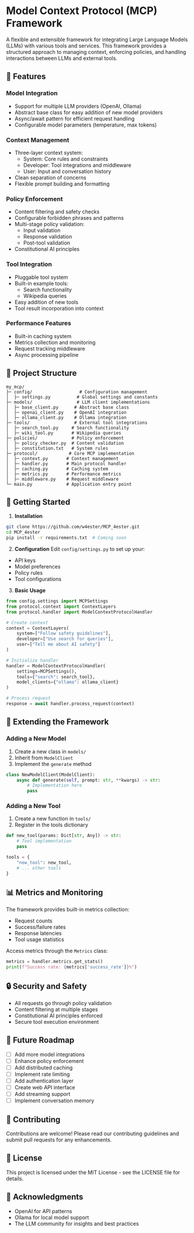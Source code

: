 # Model Context Protocol (MCP) Framework

A flexible and extensible framework for integrating Large Language Models (LLMs) with various tools and services. This framework provides a structured approach to managing context, enforcing policies, and handling interactions between LLMs and external tools.

## 🌟 Features

### Model Integration
- Support for multiple LLM providers (OpenAI, Ollama)
- Abstract base class for easy addition of new model providers
- Async/await pattern for efficient request handling
- Configurable model parameters (temperature, max tokens)

### Context Management
- Three-layer context system:
  - System: Core rules and constraints
  - Developer: Tool integrations and middleware
  - User: Input and conversation history
- Clean separation of concerns
- Flexible prompt building and formatting

### Policy Enforcement
- Content filtering and safety checks
- Configurable forbidden phrases and patterns
- Multi-stage policy validation:
  - Input validation
  - Response validation
  - Post-tool validation
- Constitutional AI principles

### Tool Integration
- Pluggable tool system
- Built-in example tools:
  - Search functionality
  - Wikipedia queries
- Easy addition of new tools
- Tool result incorporation into context

### Performance Features
- Built-in caching system
- Metrics collection and monitoring
- Request tracking middleware
- Async processing pipeline

## 📁 Project Structure

```
my_mcp/
├─ config/                  # Configuration management
│  ├─ settings.py          # Global settings and constants
├─ models/                 # LLM client implementations
│  ├─ base_client.py      # Abstract base class
│  ├─ openai_client.py    # OpenAI integration
│  ├─ ollama_client.py    # Ollama integration
├─ tools/                 # External tool integrations
│  ├─ search_tool.py     # Search functionality
│  ├─ wiki_tool.py       # Wikipedia queries
├─ policies/             # Policy enforcement
│  ├─ policy_checker.py  # Content validation
│  ├─ constitution.txt   # System rules
├─ protocol/            # Core MCP implementation
│  ├─ context.py       # Context management
│  ├─ handler.py       # Main protocol handler
│  ├─ caching.py       # Caching system
│  ├─ metrics.py       # Performance metrics
│  ├─ middleware.py    # Request middleware
└─ main.py             # Application entry point
```

## 🚀 Getting Started

1. **Installation**
```bash
git clone https://github.com/w4ester/MCP_4ester.git
cd MCP_4ester
pip install -r requirements.txt  # Coming soon
```

2. **Configuration**
Edit `config/settings.py` to set up your:
- API keys
- Model preferences
- Policy rules
- Tool configurations

3. **Basic Usage**
```python
from config.settings import MCPSettings
from protocol.context import ContextLayers
from protocol.handler import ModelContextProtocolHandler

# Create context
context = ContextLayers(
    system=["Follow safety guidelines"],
    developer=["Use search for queries"],
    user=["Tell me about AI safety"]
)

# Initialize handler
handler = ModelContextProtocolHandler(
    settings=MCPSettings(),
    tools={"search": search_tool},
    model_clients={"ollama": ollama_client}
)

# Process request
response = await handler.process_request(context)
```

## 🔧 Extending the Framework

### Adding a New Model
1. Create a new class in `models/`
2. Inherit from `ModelClient`
3. Implement the `generate` method
```python
class NewModelClient(ModelClient):
    async def generate(self, prompt: str, **kwargs) -> str:
        # Implementation here
        pass
```

### Adding a New Tool
1. Create a new function in `tools/`
2. Register in the tools dictionary
```python
def new_tool(params: Dict[str, Any]) -> str:
    # Tool implementation
    pass

tools = {
    "new_tool": new_tool,
    # ... other tools
}
```

## 📊 Metrics and Monitoring

The framework provides built-in metrics collection:
- Request counts
- Success/failure rates
- Response latencies
- Tool usage statistics

Access metrics through the `Metrics` class:
```python
metrics = handler.metrics.get_stats()
print(f"Success rate: {metrics['success_rate']}%")
```

## 🔒 Security and Safety

- All requests go through policy validation
- Content filtering at multiple stages
- Constitutional AI principles enforced
- Secure tool execution environment

## 🎯 Future Roadmap

- [ ] Add more model integrations
- [ ] Enhance policy enforcement
- [ ] Add distributed caching
- [ ] Implement rate limiting
- [ ] Add authentication layer
- [ ] Create web API interface
- [ ] Add streaming support
- [ ] Implement conversation memory

## 🤝 Contributing

Contributions are welcome! Please read our contributing guidelines and submit pull requests for any enhancements.

## 📝 License

This project is licensed under the MIT License - see the LICENSE file for details.

## 🙏 Acknowledgments

- OpenAI for API patterns
- Ollama for local model support
- The LLM community for insights and best practices